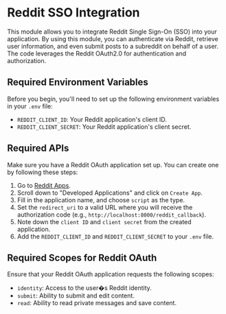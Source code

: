 # Reddit SSO Integration

This module allows you to integrate Reddit Single Sign-On (SSO) into your application. By using this module, you can authenticate via Reddit, retrieve user information, and even submit posts to a subreddit on behalf of a user. The code leverages the Reddit OAuth2.0 for authentication and authorization.

## Required Environment Variables

Before you begin, you'll need to set up the following environment variables in your `.env` file:

- `REDDIT_CLIENT_ID`: Your Reddit application's client ID.
- `REDDIT_CLIENT_SECRET`: Your Reddit application's client secret.

## Required APIs

Make sure you have a Reddit OAuth application set up. You can create one by following these steps:

1. Go to [Reddit Apps](https://www.reddit.com/prefs/apps).
2. Scroll down to "Developed Applications" and click on `Create App`.
3. Fill in the application name, and choose `script` as the type.
4. Set the `redirect_uri` to a valid URL where you will receive the authorization code (e.g., `http://localhost:8000/reddit_callback`).
5. Note down the `client ID` and `client secret` from the created application.
6. Add the `REDDIT_CLIENT_ID` and `REDDIT_CLIENT_SECRET` to your `.env` file.

## Required Scopes for Reddit OAuth

Ensure that your Reddit OAuth application requests the following scopes:

- `identity`: Access to the user�s Reddit identity.
- `submit`: Ability to submit and edit content.
- `read`: Ability to read private messages and save content.
